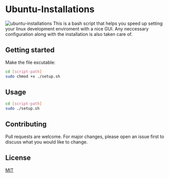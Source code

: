 # Ubuntu-Installations
![ubuntu-installations](https://user-images.githubusercontent.com/37579833/65774243-249cf980-e13e-11e9-86c7-630b974441e9.PNG)
This is a bash script that helps you speed up setting your linux development enviroment with a nice GUI. 
Any neccessary configuration along with the installation is also taken care of.
## Getting started
Make the file excutable:
```bash
cd [script-path]
sudo chmod +x ./setup.sh
```

## Usage
```bash
cd [script-path]
sudo ./setup.sh
```

## Contributing
Pull requests are welcome. For major changes, please open an issue first to discuss what you would like to change.


## License
[MIT](https://choosealicense.com/licenses/mit/)